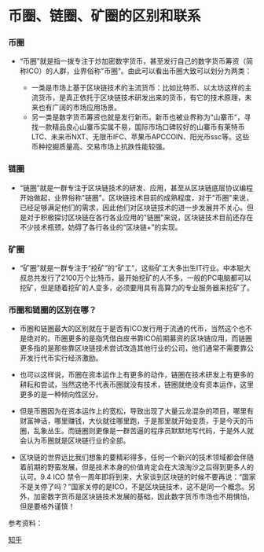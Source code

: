 # 币圈、链圈、矿圈的区别和联系

### 币圈

+ “币圈”就是指一拨专注于炒加密数字货币，甚至发行自己的数字货币筹资（简称ICO）的人群，业界俗称"币圈"。由此可以看出币圈大致可以划分为两类：

    - 一类是市场上基于区块链技术的主流货币：比如比特币、以太坊这样的主流货币，是真正依托于区块链技术研发出来的货币，有它的技术原理，未来也有广阔的市场应用场景。
    - 另一类是数字货币筹资也就是发行新币。新币也被业界称为“山寨币”，寻找一款精品良心山寨币实属不易，国际市场口碑较好的山寨币有莱特币LTC、未来币NXT、无限币IFC、苹果币APCCOIN、阳光币ssc等。这些币种挖掘质量高、交易市场上抗跌性能较强。


### 链圈

+ “链圈”就是一群专注于区块链技术的研发、应用，甚至从区块链底层协议编程开始做起，业界俗称"链圈"。区块链技术目前的成熟程度，对于"币圈"来说，已经足够满足他们的需求，因此他们对区块链技术的进一步发展并不关心。但是对于积极探讨区块链在各行各业应用的"链圈"来说，区块链技术目前还存在不少技术瓶颈，妨碍了各行各业的“区块链+”的实现。


### 矿圈

+ “矿圈”就是一群专注于“挖矿”的“矿工”，这些矿工大多出生IT行业。中本聪大叔总共发行了2100万个比特币，最开始挖矿的人不多，一般的PC电脑都可以挖矿，但是随着挖矿的人变多，必须要用具有高算力的专业服务器来挖矿了。


### 币圈和链圈的区别在哪？

+ 币圈和链圈最大的区别就在于是否有ICO发行用于流通的代币，当然这个也不是绝对的。币圈更多的是指凭借白皮书靠ICO前期募资的区块链应用，而链圈更多指的是那些靠区块链技术尝试改造其他行业的公司，他们通常不需要靠公开发行代币实行经济激励。

+ 也可以这样说，币圈在资本运作上有更多的动作，链圈在技术研发上有更多的耕耘和尝试，当然这绝不代表币圈就没有技术，链圈就绝没有资本运作，这里更多的是一种倾向性区分。

+ 但是币圈因为在资本运作上的宽松，导致出现了大量云龙混杂的项目，哪里有财富神话，哪里赚钱，大伙就往哪里跑，于是那里就开始变质，于是今天的币圈，乱象丛生。而链圈则更像是一群苦逼的程序员默默地写代码，于是外人就会认为币圈就是区块链行业的全部。

+ 区块链的世界远比我们想象的要精彩得多，任何一个新兴的技术领域都会伴随着前期的野蛮发展，但是技术本身的价值肯定会在大浪淘沙之后得到更多人的认可。9.4 ICO 禁令一周年即将到来，大家谈到区块链的时候不要再说：“国家不是关停了吗？”国家关停的是ICO，不是区块链技术，这不是同一个概念。另外，加密数字货币是区块链技术发展的基础，因此数字货币市场也不用惧怕，但是要格外谨慎！

参考资料：

[知乎](https://zhuanlan.zhihu.com/p/43374074)